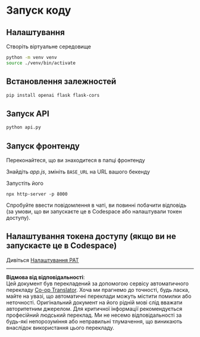 <!--
CO_OP_TRANSLATOR_METADATA:
{
  "original_hash": "537f02a36d73db093cbb8b9b44867645",
  "translation_date": "2025-09-01T15:50:21+00:00",
  "source_file": "9-chat-project/solution/backend/python/README.md",
  "language_code": "uk"
}
-->
# Запуск коду

## Налаштування

Створіть віртуальне середовище

```sh
python -m venv venv
source ./venv/bin/activate
```

## Встановлення залежностей

```sh
pip install openai flask flask-cors 
```

## Запуск API

```sh
python api.py
```

## Запуск фронтенду

Переконайтеся, що ви знаходитеся в папці фронтенду

Знайдіть *app.js*, змініть `BASE_URL` на URL вашого бекенду

Запустіть його

```
npx http-server -p 8000
```

Спробуйте ввести повідомлення в чаті, ви повинні побачити відповідь (за умови, що ви запускаєте це в Codespace або налаштували токен доступу).

## Налаштування токена доступу (якщо ви не запускаєте це в Codespace)

Дивіться [Налаштування PAT](https://docs.github.com/en/authentication/keeping-your-account-and-data-secure/managing-your-personal-access-tokens)

---

**Відмова від відповідальності**:  
Цей документ був перекладений за допомогою сервісу автоматичного перекладу [Co-op Translator](https://github.com/Azure/co-op-translator). Хоча ми прагнемо до точності, будь ласка, майте на увазі, що автоматичні переклади можуть містити помилки або неточності. Оригінальний документ на його рідній мові слід вважати авторитетним джерелом. Для критичної інформації рекомендується професійний людський переклад. Ми не несемо відповідальності за будь-які непорозуміння або неправильні тлумачення, що виникають внаслідок використання цього перекладу.